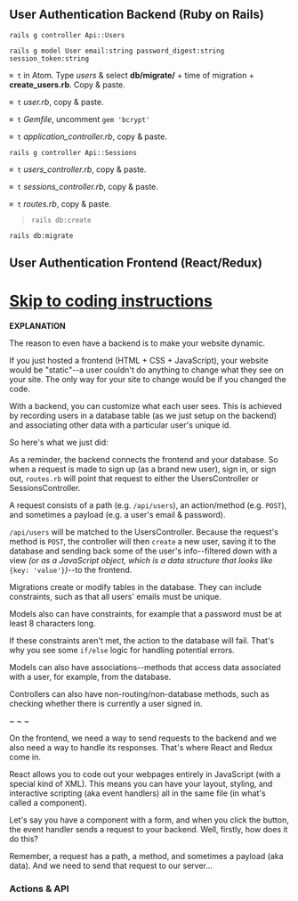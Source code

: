 ## User Authentication Backend (Ruby on Rails)

`rails g controller Api::Users`

`rails g model User email:string password_digest:string session_token:string`

`⌘ t` in Atom. Type _users_ & select **db/migrate/** + time of migration + **create_users.rb**. Copy & paste.

`⌘ t` _user.rb_, copy & paste.

`⌘ t` _Gemfile_, uncomment `gem 'bcrypt'`

`⌘ t` _application_controller.rb_, copy & paste.

`rails g controller Api::Sessions`

`⌘ t` _users_controller.rb_, copy & paste.

`⌘ t` _sessions_controller.rb_, copy & paste.

`⌘ t` _routes.rb_, copy & paste.

>`rails db:create`

`rails db:migrate`

## User Authentication Frontend (React/Redux)

# [Skip to coding instructions](https://github.com/English3000/Intro-to-Coding/tree/user-auth#actions--api)

**EXPLANATION**

The reason to even have a backend is to make your website dynamic.

If you just hosted a frontend (HTML + CSS + JavaScript), your website would be "static"--a user couldn't do anything to change what they see on your site. The only way for your site to change would be if you changed the code.

With a backend, you can customize what each user sees. This is achieved by recording users in a database table (as we just setup on the backend) and associating other data with a particular user's unique id.

So here's what we just did:

As a reminder, the backend connects the frontend and your database. So when a request is made to sign up (as a brand new user), sign in, or sign out, `routes.rb` will point that request to either the UsersController or SessionsController.

A request consists of a path (e.g. `/api/users`), an action/method (e.g. `POST`), and sometimes a payload (e.g. a user's email & password).

`/api/users` will be matched to the UsersController. Because the request's method is `POST`, the controller will then `create` a new user, saving it to the database and sending back some of the user's info--filtered down with a view _(or as a JavaScript object, which is a data structure that looks like_ `{key: 'value'}`_)_--to the frontend.

Migrations create or modify tables in the database. They can include constraints, such as that all users' emails must be unique.

Models also can have constraints, for example that a password must be at least 8 characters long.

If these constraints aren't met, the action to the database will fail. That's why you see some `if/else` logic for handling potential errors.

Models can also have associations--methods that access data associated with a user, for example, from the database.

Controllers can also have non-routing/non-database methods, such as checking whether there is currently a user signed in.

~ ~ ~

On the frontend, we need a way to send requests to the backend and we also need a way to handle its responses. That's where React and Redux come in.

React allows you to code out your webpages entirely in JavaScript (with a special kind of XML). This means you can have your layout, styling, and interactive scripting (aka event handlers) all in the same file (in what's called a component).

Let's say you have a component with a form, and when you click the button, the event handler sends a request to your backend. Well, firstly, how does it do this?

Remember, a request has a path, a method, and sometimes a payload (aka data). And we need to send that request to our server...

### Actions & API

